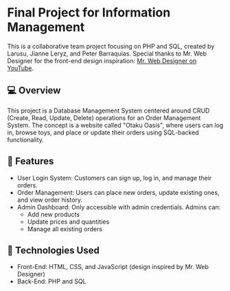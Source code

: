 # Final Project for Information Management
This is a collaborative team project focusing on PHP and SQL, created by Larusu, Jianne Leryz, and Peter Barraquias. Special thanks to Mr. Web Designer for the front-end design inspiration: [Mr. Web Designer on YouTube](https://www.youtube.com/@MrWebDesignerAnas).

## 💻 Overview
This project is a Database Management System centered around CRUD (Create, Read, Update, Delete) operations for an Order Management System.
The concept is a website called "Otaku Oasis", where users can log in, browse toys, and place or update their orders using SQL-backed functionality.

## 🔐 Features
* User Login System: Customers can sign up, log in, and manage their orders.
* Order Management: Users can place new orders, update existing ones, and view order history.
* Admin Dashboard: Only accessible with admin credentials. Admins can:
   - Add new products
   - Update prices and quantities
   - Manage all existing orders

## 🔧 Technologies Used
* Front-End: HTML, CSS, and JavaScript (design inspired by Mr. Web Designer)
* Back-End: PHP and SQL


